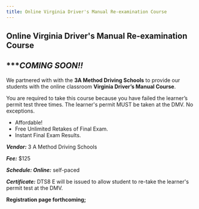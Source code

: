 ```yaml
---
title: Online Virginia Driver's Manual Re-examination Course
---
```


## Online Virginia Driver's Manual Re-examination Course

## **\*\*\*_COMING SOON!!_**

We partnered with with the **3A Method Driving Schools** to provide our students with the online classroom **Virginia Driver’s Manual Course**.

You are required to take this course because you have failed the learner’s permit test three times. The learner's permit MUST be taken at the DMV. No exceptions.

- Affordable!
- Free Unlimited Retakes of Final Exam.
- Instant Final Exam Results.

**_Vendor:_** 3 A Method Driving Schools

**_Fee:_** \$125

**_Schedule: Online:_** self-paced

**_Certificate:_** DTS8 E will be issued to allow student to re-take the learner's permit test at the DMV.

**Registration page forthcoming;**
